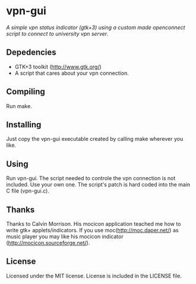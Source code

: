 # vpn-gui

_A simple vpn status indicator (gtk+3) using a custom made openconnect
script to connect to university vpn server._

## Depedencies

* GTK+3 toolkit (http://www.gtk.org/)
* A script that cares about your vpn connection.

## Compiling
Run make.

## Installing
Just copy the vpn-gui executable created by calling make wherever you like.

## Using
Run vpn-gui. The script needed to controle the vpn connection is not included.
Use your own one. 
The script's patch is hard coded into the main C file (vpn-gui.c).


## Thanks
Thanks to Calvin Morrison. His mocicon application teached me how to write gtk+
applets/indicators. If you use moc(http://moc.daper.net/) as music player you may 
like his mocicon indicator (http://mocicon.sourceforge.net/).

## License
Licensed under the MIT license. License is included in the LICENSE file.

